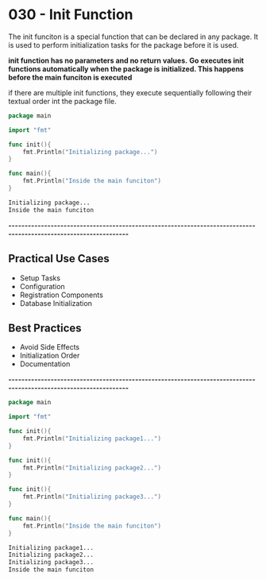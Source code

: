# 030 - Init Function
The init funciton is a special function that can be declared in any package.
It is used to perform initialization tasks for the package before it is used.

**init function has no parameters and no return values.**
**Go executes init functions automatically when the package is initialized. This happens before the main funciton is executed**

if there are multiple init functions, they execute sequentially following their textual order int the package file.

```go
package main

import "fmt"

func init(){
	fmt.Println("Initializing package...")
}

func main(){
	fmt.Println("Inside the main funciton")
}
```
```bash
Initializing package...
Inside the main funciton
```

**-----------------------------------------------------------------------------------------------------------------**

## Practical Use Cases
- Setup Tasks
- Configuration
- Registration Components
- Database Initialization

## Best Practices
- Avoid Side Effects
- Initialization Order
- Documentation

**-----------------------------------------------------------------------------------------------------------------**

```go
package main

import "fmt"

func init(){
	fmt.Println("Initializing package1...")
}

func init(){
	fmt.Println("Initializing package2...")
}

func init(){
	fmt.Println("Initializing package3...")
}

func main(){
	fmt.Println("Inside the main funciton")
}
```
```bash
Initializing package1...
Initializing package2...
Initializing package3...
Inside the main funciton
```